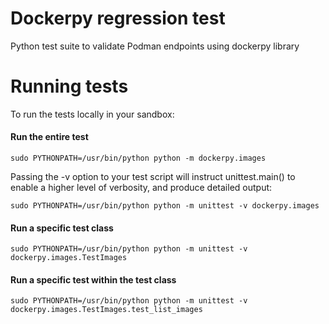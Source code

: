 # Dockerpy regression test

Python test suite to validate Podman endpoints using dockerpy library

Running tests
=============
To run the tests locally in your sandbox:

#### Run the entire test

```
sudo PYTHONPATH=/usr/bin/python python -m dockerpy.images
```

Passing the -v option to your test script will instruct unittest.main() to enable a higher level of verbosity, and produce detailed output:

```
sudo PYTHONPATH=/usr/bin/python python -m unittest -v dockerpy.images
```
#### Run a specific test class

```
sudo PYTHONPATH=/usr/bin/python python -m unittest -v dockerpy.images.TestImages
```

#### Run a specific test within the test class

```
sudo PYTHONPATH=/usr/bin/python python -m unittest -v dockerpy.images.TestImages.test_list_images
```
